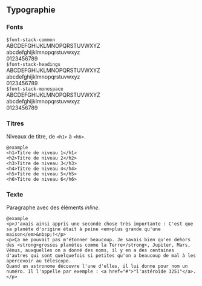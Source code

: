 ## Typographie

### Fonts

  <div class="sg-example"><div class="sg-canvas">
      <div class="sg-font-common">
          <code>$font-stack-common</code><br>
          ABCDEFGHIJKLMNOPQRSTUVWXYZ<br>
          abcdefghijklmnopqrstuvwxyz<br>
          0123456789
      </div>
      <div class="sg-font-headings">
          <code>$font-stack-headings</code><br>
          ABCDEFGHIJKLMNOPQRSTUVWXYZ<br>
          abcdefghijklmnopqrstuvwxyz<br>
          0123456789
      </div>
      <div class="sg-font-monospace">
          <code>$font-stack-monospace</code><br>
          ABCDEFGHIJKLMNOPQRSTUVWXYZ<br>
          abcdefghijklmnopqrstuvwxyz<br>
          0123456789
      </div>
  </div></div>

### Titres

Niveaux de titre, de `<h1>`&nbsp;à `<h6>`.

    @example
    <h1>Titre de niveau 1</h1>
    <h2>Titre de niveau 2</h2>
    <h3>Titre de niveau 3</h3>
    <h4>Titre de niveau 4</h4>
    <h5>Titre de niveau 5</h5>
    <h6>Titre de niveau 6</h6>

### Texte

Paragraphe avec des éléments <i>inline</i>.

    @example
    <p>J'avais ainsi appris une seconde chose très importante : C'est que sa planète d'origine était à peine <em>plus grande qu'une maison</em>&nbsp;!</p>
    <p>Ça ne pouvait pas m'étonner beaucoup. Je savais bien qu'en dehors des <strong>grosses planètes comme la Terre</strong>, Jupiter, Mars, Vénus, auxquelles on a donné des noms, il y en a des centaines d'autres qui sont quelquefois si petites qu'on a beaucoup de mal à les apercevoir au télescope. 
    Quand un astronome découvre l'une d'elles, il lui donne pour nom un numéro. Il l'appelle par exemple : <a href="#">"l'astéroïde 3251"</a>.</p>
